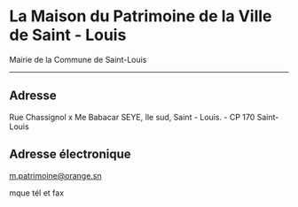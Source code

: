 # La Maison du Patrimoine de la Ville de Saint - Louis

Mairie de la Commune de Saint-Louis  

--------------------------------------

**Adresse**
-----------

Rue Chassignol x Me Babacar SEYE, Ile sud, Saint - Louis. - CP 170 Saint-Louis

**Adresse électronique**
------------------------

[m.patrimoine@orange.sn](../../../services/mpatrimoineorangesn.md)

mque tél et fax